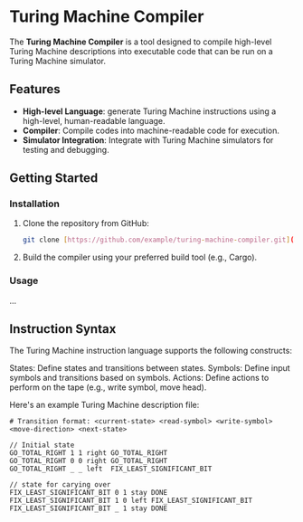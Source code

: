 # Turing Machine Compiler

The **Turing Machine Compiler** is a tool designed to compile high-level Turing Machine descriptions into executable code that can be run on a Turing Machine simulator.

## Features

- **High-level Language**: generate Turing Machine instructions using a high-level, human-readable language.
- **Compiler**: Compile codes into machine-readable code for execution.
- **Simulator Integration**: Integrate with Turing Machine simulators for testing and debugging.

## Getting Started

### Installation

1. Clone the repository from GitHub:

    ```bash
    git clone [https://github.com/example/turing-machine-compiler.git](https://github.com/aikoschurmann/TuringCompiler
    ```

2. Build the compiler using your preferred build tool (e.g., Cargo).

### Usage

...


## Instruction Syntax

The Turing Machine instruction language supports the following constructs:

States: Define states and transitions between states.
Symbols: Define input symbols and transitions based on symbols.
Actions: Define actions to perform on the tape (e.g., write symbol, move head).

Here's an example Turing Machine description file:

```# Description of a Turing Machine to increment a binary number
# Transition format: <current-state> <read-symbol> <write-symbol> <move-direction> <next-state>

// Initial state
GO_TOTAL_RIGHT 1 1 right GO_TOTAL_RIGHT
GO_TOTAL_RIGHT 0 0 right GO_TOTAL_RIGHT
GO_TOTAL_RIGHT _ _ left  FIX_LEAST_SIGNIFICANT_BIT

// state for carying over
FIX_LEAST_SIGNIFICANT_BIT 0 1 stay DONE
FIX_LEAST_SIGNIFICANT_BIT 1 0 left FIX_LEAST_SIGNIFICANT_BIT
FIX_LEAST_SIGNIFICANT_BIT _ 1 stay DONE
```